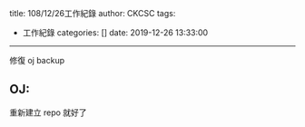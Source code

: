 title: 108/12/26工作紀錄
author: CKCSC
tags:
  - 工作紀錄
categories: []
date: 2019-12-26 13:33:00
---
修復 oj backup

## OJ:
重新建立 repo 就好了